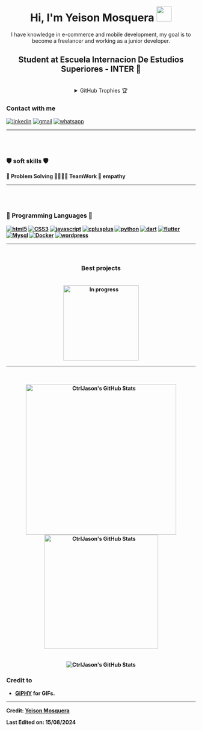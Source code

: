 <h1 align="center"> 
  Hi, I'm Yeison Mosquera <img src="https://media3.giphy.com/media/v1.Y2lkPTc5MGI3NjExdjRiM2JqcXptaHIxcnRjcGI1N3c1bmQxa2tkZHl4cng0Nmg0dTAzbSZlcD12MV9pbnRlcm5hbF9naWZfYnlfaWQmY3Q9cw/gggOsc0HFC1DcTHKLO/giphy.webp" width="40"></h1>
<p align="center">I have knowledge in e-commerce and mobile development, my goal is to become a freelancer and working as a junior developer.</p>
  <h2 align="center"> Student at Escuela Internacion De Estudios Superiores - INTER 💙</h2>
<br>

<details align="center"> 
  <summary>GitHub Trophies 🏆</summary>
<p align="center">
  <a href="https://github.com/ryo-ma/github-profile-trophy" target="_blank">
    <img src="https://github-profile-trophy.vercel.app/?username=CtrlJason&theme=gruvbox"/>
  </a>
</p>
</details>

<h3> Contact with me </h3>

<a href='https://www.linkedin.com/in/yeison-david-mosquera-murillo-55a142222/' target="_blank"><img alt='linkedin' src='https://img.shields.io/badge/linkedin-100000?style=for-the-badge&logo=linkedin&logoColor=00B4D8&labelColor=FFFFFF&color=00B4D8'/></a> 
<a href="mailto:yeisondamosquera@gmail.com" target="_blank"><img alt='gmail' src='https://img.shields.io/badge/Gmail-100000?style=for-the-badge&logo=gmail&logoColor=EF233C&labelColor=FFFFFF&color=EF233C'/></a>
<a href='https://wa.link/ygzb40' target="_blank"><img alt='whatsapp' src='https://img.shields.io/badge/Whatsapp-100000?style=for-the-badge&logo=whatsapp&logoColor=06D6A0&labelColor=FFFFFF&color=06D6A0'/></a>

---
<br>
<br>

### 🛡️ soft skills 🛡️

<p><b> 🔧 Problem Solving   🫱🏾‍🫲🏻 TeamWork   🩵 empathy<b>
</p>

---
<br>
<br>

### 🤖 Programming Languages 🤖

<a href='' target="_blank"><img alt='html5' src='https://img.shields.io/badge/html5-100000?style=for-the-badge&logo=html5&logoColor=E34F26&labelColor=FFFFFF&color=E34F26'/></a>
<a href='' target="_blank"><img alt='CSS3' src='https://img.shields.io/badge/CSS3-100000?style=for-the-badge&logo=CSS3&logoColor=1572B6&labelColor=FFFFFF&color=1572B6'/></a>
<a href='' target="_blank"><img alt='javascript' src='https://img.shields.io/badge/javascript-100000?style=for-the-badge&logo=javascript&logoColor=FFBD00&labelColor=FFFFFF&color=FFBD00'/></a>
<a href='' target="_blank"><img alt='cplusplus' src='https://img.shields.io/badge/C++-100000?style=for-the-badge&logo=cplusplus&logoColor=00599C&labelColor=FFFFFF&color=00599C'/></a>
<a href='' target="_blank"><img alt='python' src='https://img.shields.io/badge/python-100000?style=for-the-badge&logo=python&logoColor=3776AB&labelColor=FFFFFF&color=3776AB'/></a>
<a href='' target="_blank"><img alt='dart' src='https://img.shields.io/badge/dart-100000?style=for-the-badge&logo=dart&logoColor=0175C2&labelColor=FFFFFF&color=0175C2'/></a>
<a href='' target="_blank"><img alt='flutter' src='https://img.shields.io/badge/flutter-100000?style=for-the-badge&logo=flutter&logoColor=02569B&labelColor=FFFFFF&color=02569B'/></a>
<a href='https://github.com/shivamkapasia0' target="_blank"><img alt='Mysql' src='https://img.shields.io/badge/Mysql-100000?style=for-the-badge&logo=Mysql&logoColor=4479A1&labelColor=FFFFFF&color=4479A1'/></a>
<a href='https://github.com/shivamkapasia0' target="_blank"><img alt='Docker' src='https://img.shields.io/badge/Docker-100000?style=for-the-badge&logo=Docker&logoColor=2496ED&labelColor=FFFFFF&color=2496ED'/></a>
<a href='https://github.com/shivamkapasia0' target="_blank"><img alt='wordpress' src='https://img.shields.io/badge/wordpress-100000?style=for-the-badge&logo=wordpress&logoColor=21759B&labelColor=FFFFFF&color=21759B'/></a>

---
<br>
<div align="center"> 
  
  ### Best projects <br><br>
  
  <a href="https://github.com/CtrlJason/bomberman_master_explotion"><img alt="In progress" width="200" src="https://media.giphy.com/media/2IudUHdI075HL02Pkk/giphy.gif?cid=ecf05e47xfarkqndqddzmcn3fsz7gbqm2nyufbzx4q1p5f4d&ep=v1_gifs_related&rid=giphy.gif&ct=g"></a>
</div>

---
<br>
<br>

<div align="center"> 
<img width="400" src="https://github-readme-stats.vercel.app/api?username=CtrlJason&theme=tokyonight&show_icons=true&hide_border=true&count_private=true" alt="CtrlJason's GitHub Stats" />
<img width="303" src="https://github-readme-stats.vercel.app/api/top-langs/?username=CtrlJason&theme=tokyonight&show_icons=true&hide_border=true&layout=compact" alt="CtrlJason's GitHub Stats" />
</div>

<br>
<br>

<div align="center"> 
<img src="https://github-readme-streak-stats.herokuapp.com/?user=CtrlJason&theme=tokyonight&hide_border=true" alt="CtrlJason's GitHub Stats" />
</div>

### Credit to 
- [**GIPHY**](https://giphy.com/) for GIFs. 

----
Credit: [Yeison Mosquera](https://github.com/CtrlJason)

Last Edited on: 15/08/2024

<!--
**CtrlJason/CtrlJason** is a ✨ _special_ ✨ repository because its `README.md` (this file) appears on your GitHub profile.

Here are some ideas to get you started:

- 🔭 I’m currently working on ...
- 🌱 I’m currently learning ...
- 👯 I’m looking to collaborate on ...
- 🤔 I’m looking for help with ...
- 💬 Ask me about ...
- 📫 How to reach me: ...
- 😄 Pronouns: ...
- ⚡ Fun fact: ...
-->
